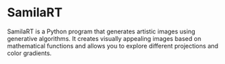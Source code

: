 # SamilaRT
SamilaRT is a Python program that generates artistic images using generative algorithms. It creates visually appealing images based on mathematical functions and allows you to explore different projections and color gradients.
